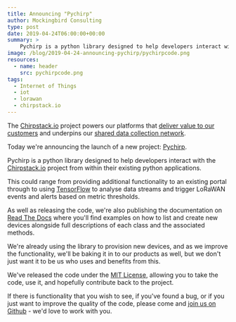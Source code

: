 ```yaml
---
title: Announcing "Pychirp"
author: Mockingbird Consulting
type: post
date: 2019-04-24T06:00:00+00:00
summary: >
    Pychirp is a python library designed to help developers interact with the [Chirpstack.io](https://chirpstack.io) project from within their existing python applications.
image: /blog/2019-04-24-announcing-pychirp/pychirpcode.png
resources:
  - name: header
    src: pychirpcode.png
tags:
  - Internet of Things
  - iot
  - lorawan
  - chirpstack.io
---
```

The [Chirpstack.io](https://chirpstack.io) project powers our platforms that [deliver value to our customers](/portfolio) and underpins our [shared data collection network](https://shared.ourdata.network/).

Today we're announcing the launch of a new project: [Pychirp](https://github.com/mockingbirdconsulting/pychirp).

Pychirp is a python library designed to help developers interact with the [Chirpstack.io](https://chirpstack.io) project from within their existing python applications.

This could range from providing additional functionality to an existing portal through to using [TensorFlow](https://www.tensorflow.org/) to analyse data streams and trigger LoRaWAN events and alerts based on metric thresholds.

As well as releasing the code, we're also publishing the documentation on [Read The Docs](https://pychirp.readthedocs.io/) where you'll find examples on how to list and create new devices alongside full descriptions of each class and the associated methods.

We're already using the library to provision new devices, and as we improve the functionality, we'll be baking it in to our products as well, but we don't just want it to be us who uses and benefits from this.

We've released the code under the [MIT License](https://tldrlegal.com/license/mit-license), allowing you to take the code, use it, and hopefully contribute back to the project.

If there is functionality that you wish to see, if you've found a bug, or if you just want to improve the quality of the code, please come and [join us on Github](https://github.com/mockingbirdconsulting/pychirp/) - we'd love to work with you.
